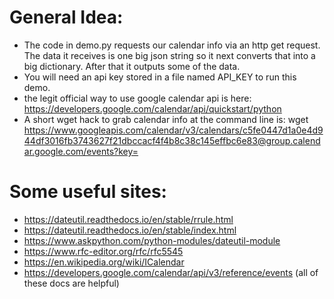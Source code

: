 # General Idea:
- The code in demo.py requests our calendar info via an http get request. The data it receives is one big json string so it next converts that into a big dictionary. After that it outputs some of the data.
- You will need an api key stored in a file named API_KEY to run this demo.
- the legit official way to use google calendar api is here: https://developers.google.com/calendar/api/quickstart/python
- A short wget hack to grab calendar info at the command line is: wget https://www.googleapis.com/calendar/v3/calendars/c5fe0447d1a0e4d944df3016fb3743627f21dbccacf4f4b8c38c145effbc6e83@group.calendar.google.com/events?key=<YOUR API KEY GOES HERE>
# Some useful sites:
- https://dateutil.readthedocs.io/en/stable/rrule.html
- https://dateutil.readthedocs.io/en/stable/index.html
- https://www.askpython.com/python-modules/dateutil-module
- https://www.rfc-editor.org/rfc/rfc5545
- https://en.wikipedia.org/wiki/ICalendar
- https://developers.google.com/calendar/api/v3/reference/events (all of these docs are helpful)
